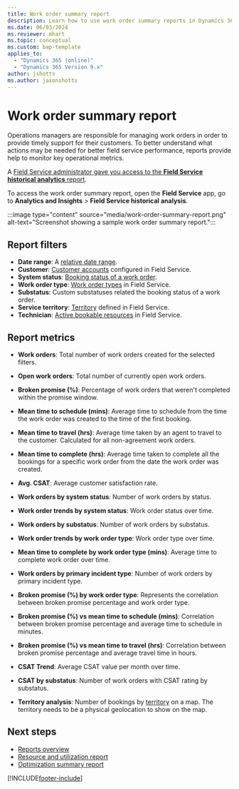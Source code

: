 ```yaml
---
title: Work order summary report
description: Learn how to use work order summary reports in Dynamics 365 Field Service.
ms.date: 06/03/2024
ms.reviewer: mhart
ms.topic: conceptual
ms.custom: bap-template
applies_to: 
  - "Dynamics 365 (online)"
  - "Dynamics 365 Version 9.x"
author: jshotts
ms.author: jasonshotts
---
```


# Work order summary report

Operations managers are responsible for managing work orders in order to provide timely support for their customers. To better understand what actions may be needed for better field service performance, reports provide help to monitor key operational metrics.

A [Field Service administrator gave you access to the **Field Service historical analytics** report](reports.md#provide-report-access-to-a-security-role).

To access the work order summary report, open the **Field Service** app, go to **Analytics and Insights** > **Field Service historical analysis**.

:::image type="content" source="media/work-order-summary-report.png" alt-text="Screenshot showing a sample work order summary report.":::

## Report filters

- **Date range**: A [relative date range](/power-bi/visuals/desktop-slicer-filter-date-range).
- **Customer**: [Customer accounts](accounts.md) configured in Field Service.
- **System status**: [Booking status of a work order](work-order-status-booking-status.md).
- **Work order type**: [Work order types](create-work-order-types.md) in Field Service.
- **Substatus**: Custom substatuses related the booking status of a work order.
- **Service territory**: [Territory](set-up-territories.md) defined in Field Service.
- **Technician**: [Active bookable resources](set-up-bookable-resources.md) in Field Service.

## Report metrics

- **Work orders**: Total number of work orders created for the selected filters.

- **Open work orders**: Total number of currently open work orders.

- **Broken promise (%)**: Percentage of work orders that weren't completed within the promise window.

- **Mean time to schedule (mins)**: Average time to schedule from the time the work order was created to the time of the first booking.

- **Mean time to travel (hrs)**: Average time taken by an agent to travel to the customer. Calculated for all non-agreement work orders.

- **Mean time to complete (hrs)**: Average time taken to complete all the bookings for a specific work order from the date the work order was created.

- **Avg. CSAT**: Average customer satisfaction rate.

- **Work orders by system status**: Number of work orders by status.

- **Work order trends by system status**: Work order status over time.

- **Work orders by substatus**: Number of work orders by substatus.

- **Work order trends by work order type**: Work order type over time.

- **Mean time to complete by work order type (mins)**: Average time to complete work order over time.

- **Work orders by primary incident type**: Number of work orders by primary incident type.

- **Broken promise (%) by work order type**: Represents the correlation between broken promise percentage and work order type.

- **Broken promise (%) vs mean time to schedule (mins)**: Correlation between broken promise percentage and average time to schedule in minutes.

- **Broken promise (%) vs mean time to travel (hrs)**: Correlation between broken promise percentage and average travel time in hours.

- **CSAT Trend**: Average CSAT value per month over time.

- **CSAT by substatus**: Number of work orders with CSAT rating by substatus.

- **Territory analysis**: Number of bookings by [territory](set-up-territories.md) on a map. The territory needs to be a physical geolocation to show on the map.

## Next steps

- [Reports overview](reports.md)
- [Resource and utilization report](resource-utilization-report.md)
- [Optimization summary report](rso-optimization-summary-report.md)

[!INCLUDE[footer-include](../includes/footer-banner.md)]
